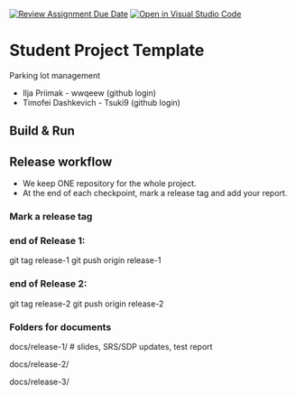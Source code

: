 [![Review Assignment Due Date](https://classroom.github.com/assets/deadline-readme-button-22041afd0340ce965d47ae6ef1cefeee28c7c493a6346c4f15d667ab976d596c.svg)](https://classroom.github.com/a/Unv3Nbtc)
[![Open in Visual Studio Code](https://classroom.github.com/assets/open-in-vscode-2e0aaae1b6195c2367325f4f02e2d04e9abb55f0b24a779b69b11b9e10269abc.svg)](https://classroom.github.com/online_ide?assignment_repo_id=20645176&assignment_repo_type=AssignmentRepo)
# Student Project Template 
Parking lot management
- Ilja Priimak - wwqeew (github login)
- Timofei Dashkevich - Tsuki9 (github login)
## Build & Run
## Release workflow
- We keep ONE repository for the whole project.
- At the end of each checkpoint, mark a release tag and add your report.

### Mark a release tag
###  end of Release 1:
git tag release-1
git push origin release-1

###  end of Release 2:
git tag release-2
git push origin release-2

### Folders for documents
docs/release-1/  # slides, SRS/SDP updates, test report

docs/release-2/

docs/release-3/
